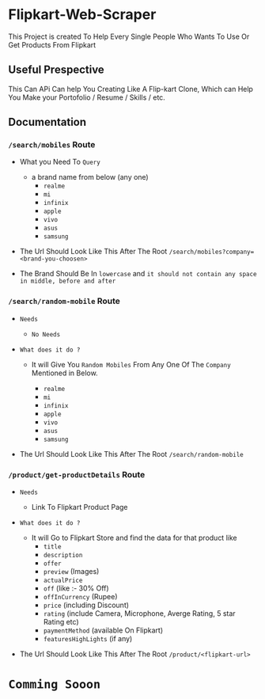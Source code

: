 # Flipkart-Web-Scraper

This Project is created To Help Every Single People Who Wants To Use Or Get Products From Flipkart

## Useful Prespective

This Can APi Can help You Creating Like A Flip-kart Clone, Which can Help You Make your Portofolio / Resume / Skills / etc.

## Documentation
### `/search/mobiles` Route
  - What you Need To `Query`
    - a brand name from below (any one)
        - `realme`
        - `mi`
        - `infinix`
        - `apple`
        - `vivo`
        - `asus`
        - `samsung`
        
  - The Url Should Look Like This After The Root `/search/mobiles?company=<brand-you-choosen>`
  - The Brand Should Be In `lowercase` and `it should not contain any space in middle, before and after`

### `/search/random-mobile` Route
  - `Needs`
    - `No Needs`
  - `What does it do ?`
    - It will Give You `Random Mobiles` From Any One Of The `Company` Mentioned in Below.
    
        - `realme`
        - `mi`
        - `infinix`
        - `apple`
        - `vivo`
        - `asus`
        - `samsung` 


  - The Url Should Look Like This After The Root `/search/random-mobile`

### `/product/get-productDetails` Route
  - `Needs`
    - Link To Flipkart Product Page
        
  - `What does it do ?`
    - It will Go to Flipkart Store and find the data for that product like
      - `title`
      - `description`
      - `offer`
      - `preview` (Images)
      - `actualPrice`
      - `off` (like :- 30% Off)
      - `offInCurrency` (Rupee)
      - `price` (including Discount)
      - `rating` (include Camera, Microphone, Averge Rating, 5 star Rating etc)
      - `paymentMethod` (available On Flipkart)
      - `featuresHighLights` (if any)
       

  - The Url Should Look Like This After The Root `/product/<flipkart-url>`

# `Comming Sooon`
